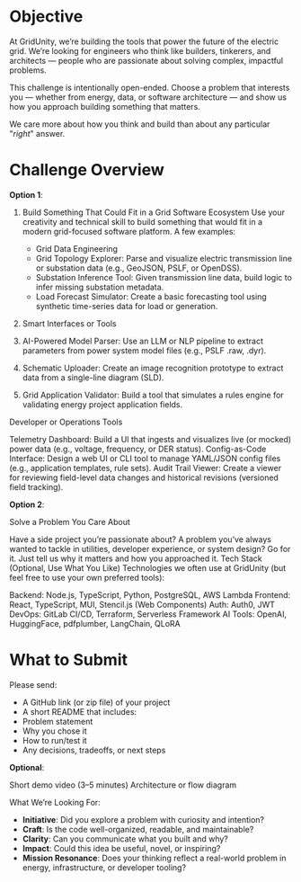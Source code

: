 # Objective

At GridUnity, we’re building the tools that power the future of the electric grid. We’re looking for engineers who think like builders, tinkerers, and architects — people who are passionate about solving complex, impactful problems.

This challenge is intentionally open-ended. Choose a problem that interests you — whether from energy, data, or software architecture — and show us how you approach building something that matters.

We care more about how you think and build than about any particular "_right_" answer.

# Challenge Overview

**Option 1**:

1. Build Something That Could Fit in a Grid Software Ecosystem
   Use your creativity and technical skill to build something that would fit in a modern grid-focused software platform. A few examples:

   - Grid Data Engineering
   - Grid Topology Explorer: Parse and visualize electric transmission line or substation data (e.g., GeoJSON, PSLF, or OpenDSS).
   - Substation Inference Tool: Given transmission line data, build logic to infer missing substation metadata.
   - Load Forecast Simulator: Create a basic forecasting tool using synthetic time-series data for load or generation.

2. Smart Interfaces or Tools
3. AI-Powered Model Parser: Use an LLM or NLP pipeline to extract parameters from power system model files (e.g., PSLF .raw, .dyr).
4. Schematic Uploader: Create an image recognition prototype to extract data from a single-line diagram (SLD).
5. Grid Application Validator: Build a tool that simulates a rules engine for validating energy project application fields.

Developer or Operations Tools

Telemetry Dashboard: Build a UI that ingests and visualizes live (or mocked) power data (e.g., voltage, frequency, or DER status).
Config-as-Code Interface: Design a web UI or CLI tool to manage YAML/JSON config files (e.g., application templates, rule sets).
Audit Trail Viewer: Create a viewer for reviewing field-level data changes and historical revisions (versioned field tracking).

**Option 2**:

Solve a Problem You Care About

Have a side project you’re passionate about? A problem you’ve always wanted to tackle in utilities, developer experience, or system design? Go for it. Just tell us why it matters and how you approached it. Tech Stack (Optional, Use What You Like)
Technologies we often use at GridUnity (but feel free to use your own preferred tools):

Backend: Node.js, TypeScript, Python, PostgreSQL, AWS Lambda
Frontend: React, TypeScript, MUI, Stencil.js (Web Components)
Auth: Auth0, JWT
DevOps: GitLab CI/CD, Terraform, Serverless Framework
AI Tools: OpenAI, HuggingFace, pdfplumber, LangChain, QLoRA

# What to Submit

Please send:

- A GitHub link (or zip file) of your project
- A short README that includes:
- Problem statement
- Why you chose it
- How to run/test it
- Any decisions, tradeoffs, or next steps

**Optional**:

Short demo video (3–5 minutes)
Architecture or flow diagram

What We’re Looking For:

- **Initiative**: Did you explore a problem with curiosity and intention?
- **Craft**: Is the code well-organized, readable, and maintainable?
- **Clarity**: Can you communicate what you built and why?
- **Impact**: Could this idea be useful, novel, or inspiring?
- **Mission Resonance**: Does your thinking reflect a real-world problem in energy, infrastructure, or developer tooling?
